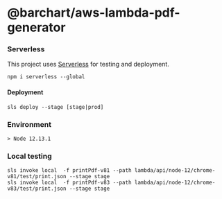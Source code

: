 # @barchart/aws-lambda-pdf-generator

### Serverless

This project uses [Serverless](https://serverless.com/) for testing and deployment.

```shell
npm i serverless --global
```

#### Deployment

```shell
sls deploy --stage [stage|prod]
```

### Environment

    > Node 12.13.1

### Local testing

```
sls invoke local  -f printPdf-v81 --path lambda/api/node-12/chrome-v81/test/print.json --stage stage
sls invoke local  -f printPdf-v83 --path lambda/api/node-12/chrome-v83/test/print.json --stage stage
```

